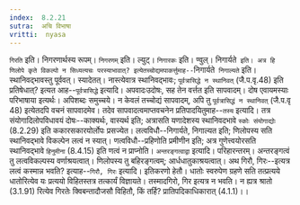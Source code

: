 ```yaml
---
index:  8.2.21
sutra:  अचि विभाषा
vritti:  nyasa
---
```


`गिरति` इति। निगरणार्थस्य रूपम्। `निगरणम्` इति। ल्युट्। `निगारकः` इति। ण्वुल्। निगार्यते` इति। अत्र हि णिलोपे कृते विकल्पो न सिध्यत्यचः परस्याभावात्? इत्येतच्चोद्यमपाकर्त्तुमाह--`निगार्यते` निगाल्यते` इति। स्थानिवद्भावस्तु पूर्ववत्।
स्यादेतत्। नास्त्येवात्र स्थानिवद्भावः; `पूर्वत्रासिद्धे न स्थानिवत्` (जै.प.वृ.48) इति प्रतिषेधात्? इत्यत आह--`पूर्वत्रासिद्धे` इत्यादि। अपवादःउदोषः, सह तेन वर्त्तत इति सापवादम्। दोष एवायमस्याः परिभाषाया इत्यर्थः। अपिशब्दः समुच्चये। न केवलं तच्चोद्यं सापवादम्, अपि तु `पूर्वत्रासिद्धं न स्थानिवत्` (जै.प.वृ 48) इत्येतदपि वचनं सापवादमेव। तदेव सापवादत्वमाप्तवचनेन प्रतिपादयितुमाह--`तस्य` इत्यादि। तत्र संयोगादिलोपविधावयं दोषः--काक्यर्थः, वास्यर्थ इति; अत्रासति यणादेशस्य स्थानिवदभावे `स्कोः संयोगाद्योः` (8.2.29) इति ककारसकारयोर्लोपः प्रसज्येत। लत्वविधौ--निगार्यते, निगाल्यत इति; णिलोपस्य सति स्थानिवद्भावे विकल्पेन लत्वं न स्यात्। णत्वविधौ--प्रहिणोति प्रमीणीन इति; अत्र गुणेत्त्वयोरसति स्थानिवद्भावे `हिनुमीना` (8.4.15) इति णत्वं न प्राप्नोति। `अन्तरङ्गत्वाद्वा` इत्यादि। परिहारन्तरम्। अन्तरङ्गत्वं तु लत्वविकल्पस्य वर्णाश्रयत्वात्। णिलोपस्य तु बहिरङ्गत्वम्; आर्धधातुकाश्रयत्वात्।
अथ गिरौ, गिरः--इत्यत्र लत्वं कस्मान्न भवति? इत्याह--`गिरौ, गिरः` इत्यादि। इतिकरणो हेतौ। धातोः स्वरुपेण ग्रहणे सति तत्प्रत्यये धातोरित्येव यः प्रत्ययो विहितस्तत्र तत्कार्यं विज्ञायते। तस्मादगिरो, गिर इत्यत्र न भवति। न ह्यत्र श्रातो (3.1.91) रित्येव गिरतेः क्विबन्तादौजसौ विहितौ, किं तर्हि? प्रातिपदिकाधिकारात् (4.1.1)।।

